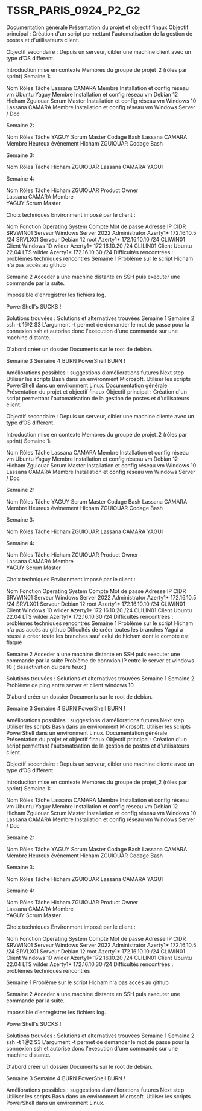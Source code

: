 # TSSR_PARIS_0924_P2_G2
Documentation générale
Présentation du projet et objectif finaux
Objectif principal :
Création d'un script permettant l'automatisation de la gestion de postes et d'utilisateurs client.
  
Objectif secondaire :
Depuis un serveur, cibler une machine client avec un type d’OS différent.

Introduction mise en contexte
Membres du groupe de projet_2 (rôles par sprint)
Semaine 1:

Nom	Rôles	Tâche
Lassana CAMARA	Membre	Installation et config réseau vm Ubuntu
Yaguy	Membre	Installation et config réseau vm Debian 12
Hicham Zguiouar	Scrum Master	Installation et config réseau vm Windows 10
Lassana CAMARA	Membre	Installation et config réseau vm Windows Server / Doc

Semaine 2:

Nom	Rôles	Tâche
YAGUY	Scrum Master	Codage Bash
Lassana CAMARA	Membre	Heureux événement
Hicham ZGUIOUAR	Codage Bash

Semaine 3:

Nom	Rôles	Tâche
Hicham ZGUIOUAR
Lassana CAMARA
YAGUI
		
Semaine 4:

Nom	Rôles	Tâche
Hicham ZGUIOUAR	Product Owner	
Lassana CAMARA	Membre	
YAGUY	Scrum Master	

Choix techniques
Environment imposé par le client :

Nom	Fonction	Operating System	Compte	Mot de passe	Adresse IP	CIDR
SRVWIN01	Serveur	Windows Server 2022	Administrator	Azerty1*	172.16.10.5	/24
SRVLX01	Serveur	Debian 12	root	Azerty1*	172.16.10.10	/24
CLIWIN01	Client	Windows 10	wilder	Azerty1*	172.16.10.20	/24
CLILIN01	Client	Ubuntu 22.04 LTS	wilder	Azerty1*	172.16.10.30	/24
Difficultés rencontrées : problèmes techniques rencontrés
Semaine 1
Problème sur le script
Hicham n'a pas accès au github

Semaine 2
Acceder a une machine distante en SSH puis executer une commande par la suite.

Impossible d'enregistrer les fichiers log.

PowerShell's SUCKS !

Solutions trouvées : Solutions et alternatives trouvées
Semaine 1
Semaine 2
ssh -t $1@$2 $3
L'argument -t permet de demander le mot de passe pour la connexion ssh et autorise donc l'execution d'une commande sur une machine distante.

D'abord créer un dossier Documents sur le root de debian.

Semaine 3
Semaine 4
BURN PowerShell BURN !

Améliorations possibles : suggestions d’améliorations futures
Next step
Utiliser les scripts Bash dans un environment Microsoft. Utiliser les scripts PowerShell dans un environment Linux.
Documentation générale
Présentation du projet et objectif finaux
Objectif principal :
Création d'un script permettant l'automatisation de la gestion de postes et d'utilisateurs client.

Objectif secondaire :
Depuis un serveur, cibler une machine cliente avec un type d’OS différent.

Introduction mise en contexte
Membres du groupe de projet_2 (rôles par sprint)
Semaine 1:

Nom	Rôles	Tâche
Lassana CAMARA	Membre	Installation et config réseau vm Ubuntu
Yaguy	Membre	Installation et config réseau vm Debian 12
Hicham Zguiouar	Scrum Master	Installation et config réseau vm Windows 10
Lassana CAMARA	Membre	Installation et config réseau vm Windows Server / Doc

Semaine 2:

Nom	Rôles	Tâche
YAGUY	Scrum Master	Codage Bash
Lassana CAMARA	Membre	Heureux événement
Hicham ZGUIOUAR	Codage Bash

Semaine 3:

Nom	Rôles	Tâche
Hicham ZGUIOUAR
Lassana CAMARA
YAGUI
		
Semaine 4:

Nom	Rôles	Tâche
Hicham ZGUIOUAR	Product Owner	
Lassana CAMARA	Membre	
YAGUY	Scrum Master	

Choix techniques
Environment imposé par le client :

Nom	Fonction	Operating System	Compte	Mot de passe	Adresse IP	CIDR
SRVWIN01	Serveur	Windows Server 2022	Administrator	Azerty1*	172.16.10.5	/24
SRVLX01	Serveur	Debian 12	root	Azerty1*	172.16.10.10	/24
CLIWIN01	Client	Windows 10	wilder	Azerty1*	172.16.10.20	/24
CLILIN01	Client	Ubuntu 22.04 LTS	wilder	Azerty1*	172.16.10.30	/24
Difficultés rencontrées : problèmes techniques rencontrés
Semaine 1
Problème sur le script
Hicham n'a pas accès au github
Dificultés de créer toutes les branches
Yagui a réussi à créer toute les branches sauf celui de hicham dont le compte est flaqué

Semaine 2
Acceder a une machine distante en SSH puis executer une commande par la suite
Problème de connxion IP entre le server et windows 10 ( desactivation du pare feux ) 

Solutions trouvées : Solutions et alternatives trouvées
Semaine 1
Semaine 2
Problème de ping entre server et client windows 10

D'abord créer un dossier Documents sur le root de debian.

Semaine 3
Semaine 4
BURN PowerShell BURN !

Améliorations possibles : suggestions d’améliorations futures
Next step
Utiliser les scripts Bash dans un environment Microsoft. Utiliser les scripts PowerShell dans un environment Linux.
Documentation générale
Présentation du projet et objectif finaux
Objectif principal :
Création d'un script permettant l'automatisation de la gestion de postes et d'utilisateurs client.

Objectif secondaire :
Depuis un serveur, cibler une machine cliente avec un type d’OS différent.

Introduction mise en contexte
Membres du groupe de projet_2 (rôles par sprint)
Semaine 1:

Nom	Rôles	Tâche
Lassana CAMARA	Membre	Installation et config réseau vm Ubuntu
Yaguy	Membre	Installation et config réseau vm Debian 12
Hicham Zguiouar	Scrum Master	Installation et config réseau vm Windows 10
Lassana CAMARA	Membre	Installation et config réseau vm Windows Server / Doc

Semaine 2:

Nom	Rôles	Tâche
YAGUY	Scrum Master	Codage Bash
Lassana CAMARA	Membre	Heureux événement
Hicham ZGUIOUAR	Codage Bash

Semaine 3:

Nom	Rôles	Tâche
Hicham ZGUIOUAR
Lassana CAMARA
YAGUI
		
Semaine 4:

Nom	Rôles	Tâche
Hicham ZGUIOUAR	Product Owner	
Lassana CAMARA	Membre	
YAGUY	Scrum Master	

Choix techniques
Environment imposé par le client :

Nom	Fonction	Operating System	Compte	Mot de passe	Adresse IP	CIDR
SRVWIN01	Serveur	Windows Server 2022	Administrator	Azerty1*	172.16.10.5	/24
SRVLX01	Serveur	Debian 12	root	Azerty1*	172.16.10.10	/24
CLIWIN01	Client	Windows 10	wilder	Azerty1*	172.16.10.20	/24
CLILIN01	Client	Ubuntu 22.04 LTS	wilder	Azerty1*	172.16.10.30	/24
Difficultés rencontrées : problèmes techniques rencontrés

Semaine 1
Problème sur le script
Hicham n'a pas accès au github

Semaine 2
Acceder a une machine distante en SSH puis executer une commande par la suite.

Impossible d'enregistrer les fichiers log.

PowerShell's SUCKS !

Solutions trouvées : Solutions et alternatives trouvées
Semaine 1
Semaine 2
ssh -t $1@$2 $3
L'argument -t permet de demander le mot de passe pour la connexion ssh et autorise donc l'execution d'une commande sur une machine distante.

D'abord créer un dossier Documents sur le root de debian.

Semaine 3
Semaine 4
BURN PowerShell BURN !

Améliorations possibles : suggestions d’améliorations futures
Next step
Utiliser les scripts Bash dans un environment Microsoft. Utiliser les scripts PowerShell dans un environment Linux.
